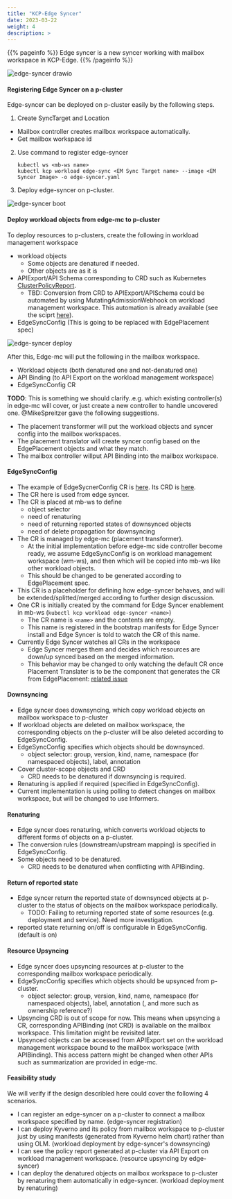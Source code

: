 ```yaml
---
title: "KCP-Edge Syncer"
date: 2023-03-22
weight: 4
description: >
---
```


{{% pageinfo %}}
Edge syncer is a new syncer working with mailbox workspace in KCP-Edge. 
{{% /pageinfo %}}

![edge-syncer drawio](/docs/Coding%20Milestones/PoC2023q1/images/edge-syncer-overview.png)

#### Registering Edge Syncer on a p-cluster

Edge-syncer can be deployed on p-cluster easily by the following steps.
1. Create SyncTarget and Location
  - Mailbox controller creates mailbox workspace automatically. 
  - Get mailbox workspace id
2. Use command to register edge-syncer
   ```console
   kubectl ws <mb-ws name>
   kubectl kcp workload edge-sync <EM Sync Target name> --image <EM Syncer Image> -o edge-syncer.yaml
   ```
3. Deploy edge-syncer on p-cluster.

![edge-syncer boot](/docs/Coding%20Milestones/PoC2023q1/images/edge-syncer-boot.png)

#### Deploy workload objects from edge-mc to p-cluster

To deploy resources to p-clusters, create the following in workload management workspace
- workload objects
  - Some objects are denatured if needed.
  - Other objects are as it is
- APIExport/API Schema corresponding to CRD such as Kubernetes [ClusterPolicyReport](https://github.com/kubernetes-sigs/wg-policy-prototypes/blob/master/policy-report/crd/v1beta1/wgpolicyk8s.io_clusterpolicyreports.yaml).
  - TBD: Conversion from CRD to APIExport/APISchema could be automated by using MutatingAdmissionWebhook on workload management workspace. This automation is already available (see the sciprt [here](https://github.com/kcp-dev/edge-mc/blob/main/hack/update-codegen-crds.sh#L57)). 
- EdgeSyncConfig (This is going to be replaced with EdgePlacement spec) 

![edge-syncer deploy](/docs/Coding%20Milestones/PoC2023q1/images/edge-syncer-deploy.png)

After this, Edge-mc will put the following in the mailbox workspace.
- Workload objects (both denatured one and not-denatured one)
- API Binding (to API Export on the workload management workspace)
- EdgeSyncConfig CR



**TODO**: This is something we should clarify..e.g. which existing controller(s) in edge-mc will cover, or just create a new controller to handle uncovered one. @MikeSpreitzer gave the following suggestions.
  - The placement transformer will put the workload objects and syncer config into the mailbox workspaces.
  - The placement translator will create syncer config based on the EdgePlacement objects and what they match.
  - The mailbox controller willput API Binding into the mailbox workspace.

#### EdgeSyncConfig
- The example of EdgeSycnerConfig CR is [here](https://github.com/yana1205/edge-mc/blob/edge-syncer/pkg/syncer/scripts/edge-sync-config-for-kyverno-helm.yaml). Its CRD is [here](https://github.com/yana1205/edge-mc/blob/edge-syncer/pkg/syncer/config/crds/edge.kcp.io_edgesyncconfigs.yaml).
- The CR here is used from edge syncer. 
- The CR is placed at mb-ws to define
  - object selector
  - need of renaturing
  - need of returning reported states of downsynced objects
  - need of delete propagation for downsyncing
- The CR is managed by edge-mc (placement transformer).
  - At the initial implementation before edge-mc side controller become ready, we assume EdgeSyncConfig is on workload management workspace (wm-ws), and then which will be copied into mb-ws like other workload objects.
  - This should be changed to be generated according to EdgePlacement spec. 
- This CR is a placeholder for defining how edge-syncer behaves, and will be extended/splitted/merged according to further design discussion.
- One CR is initially created by the command for Edge Syncer enablement in mb-ws (`kubectl kcp workload edge-syncer <name>`)
  - The CR name is `<name>` and the contents are empty.
  - This name is registered in the bootstrap manifests for Edge Syncer install and Edge Syncer is told to watch the CR of this name.
- Currently Edge Syncer watches all CRs in the workspace
  - Edge Syncer merges them and decides which resources are down/up synced based on the merged information. 
  - This behavior may be changed to only watching the default CR once Placement Translater is to be the component that generates the CR from EdgePlacement: [related issue](https://github.com/kcp-dev/edge-mc/pull/284#pullrequestreview-1375667129)
#### Downsyncing

- Edge syncer does downsyncing, which copy workload objects on mailbox workspace to p-cluster
- If workload objects are deleted on mailbox workspace, the corresponding objects on the p-cluster will be also deleted according to EdgeSyncConfig. 
- EdgeSyncConfig specifies which objects should be downsynced.
  - object selector: group, version, kind, name, namespace (for namespaced objects), label, annotation
- Cover cluster-scope objects and CRD
  - CRD needs to be denatured if downsyncing is required.
- Renaturing is applied if required (specified in EdgeSyncConfig).
- Current implementation is using polling to detect changes on mailbox workspace, but will be changed to use Informers. 

#### Renaturing
- Edge syncer does renaturing, which converts workload objects to different forms of objects on a p-cluster. 
- The conversion rules (downstream/upstream mapping) is specified in EdgeSyncConfig.
- Some objects need to be denatured. 
  - CRD needs to be denatured when conflicting with APIBinding.

#### Return of reported state
- Edge syncer return the reported state of downsynced objects at p-cluster to the status of objects on the mailbox workspace periodically. 
  - TODO: Failing to returning reported state of some resources (e.g. deployment and service). Need more investigation. 
- reported state returning on/off is configurable in EdgeSyncConfig. (default is on)

#### Resource Upsyncing
- Edge syncer does upsyncing resources at p-cluster to the corresponding mailbox workspace periodically. 
- EdgeSyncConfig specifies which objects should be upsynced from p-cluster.
  - object selector: group, version, kind, name, namespace (for namespaced objects), label, annotation (, and more such as ownership reference?)
- Upsyncing CRD is out of scope for now. This means when upsyncing a CR, corresponding APIBinding (not CRD) is available on the mailbox workspace. This limitation might be revisited later. 
- Upsynced objects can be accessed from APIExport set on the workload management workspace bound to the mailbox workspace (with APIBinding). This access pattern might be changed when other APIs such as summarization are provided in edge-mc. 

#### Feasibility study
We will verify if the design describled here could cover the following 4 scenarios. 
- I can register an edge-syncer on a p-cluster to connect a mailbox workspace specified by name. (edge-syncer registration)
- I can deploy Kyverno and its policy from mailbox workspace to p-cluster just by using manifests (generated from Kyverno helm chart) rather than using OLM. (workload deployment by edge-syncer's downsyncing)
- I can see the policy report generated at p-cluster via API Export on workload management workspace. (resource upsyncing by edge-syncer) 
- I can deploy the denatured objects on mailbox workspace to p-cluster by renaturing them automatically in edge-syncer. (workload deployment by renaturing)

